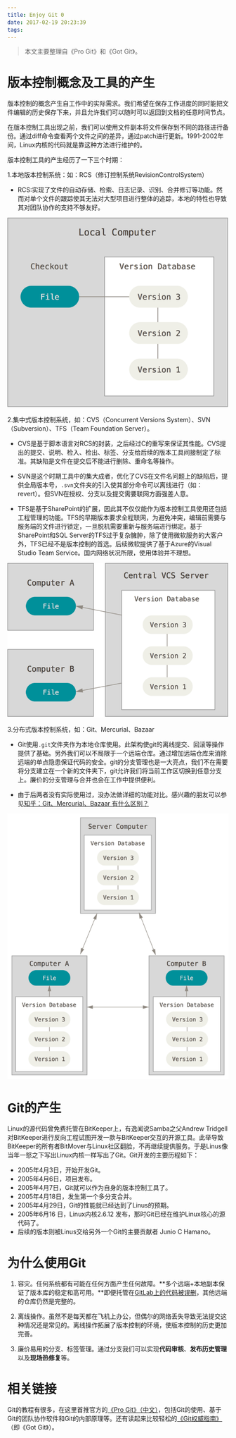 ```yaml
---
title: Enjoy Git 0
date: 2017-02-19 20:23:39
tags: 
---
```


>本文主要整理自《Pro Git》和《Got Git》。

# 版本控制概念及工具的产生

版本控制的概念产生自工作中的实际需求。我们希望在保存工作进度的同时能把文件编辑的历史保存下来，并且允许我们可以随时可以返回到文档的任意时间节点。

在版本控制工具出现之前，我们可以使用文件副本将文件保存到不同的路径进行备份。通过diff命令查看两个文件之间的差异，通过patch进行更新。1991-2002年间，Linux内核的代码就是靠这种方法进行维护的。

版本控制工具的产生经历了一下三个时期：

1.本地版本控制系统：如：RCS（修订控制系统RevisionControlSystem）

* RCS:实现了文件的自动存储、检索、日志记录、识别、合并修订等功能。然而对单个文件的跟踪使其无法对大型项目进行整体的追踪，本地的特性也导致其对团队协作的支持不够友好。

![本地版本控制系统](enjoy-git-0/local.png)

2.集中式版本控制系统，如：CVS（Concurrent Versions System）、SVN（Subversion）、TFS（Team Foundation Server）。

* CVS是基于脚本语言对RCS的封装，之后经过C的重写来保证其性能。CVS提出的提交、说明、检入、检出、标签、分支给后续的版本工具间接制定了标准。其缺陷是文件在提交后不能进行删除、重命名等操作。

* SVN是这个时期工具中的集大成者，优化了CVS在文件名问题上的缺陷后，提供全局版本号，`.svn`文件夹的引入使其部分命令可以离线进行（如：revert）。但SVN在授权、分支以及提交需要联网方面强差人意。

* TFS是基于SharePoint的扩展，因此其不仅仅能作为版本控制工具使用还包括工程管理的功能。TFS的早期版本要求全程联网，为避免冲突，编辑前需要与服务端的文件进行锁定，一旦脱机需要重新与服务端进行绑定。基于SharePoint和SQL Server的TFS过于复杂臃肿，除了使用微软服务的大客户外，TFS已经不是版本控制的首选。后续微软提供了基于Azure的Visual Studio Team Service。国内网络状况所限，使用体验并不理想。

![本地版本控制系统](enjoy-git-0/centralized.png)

3.分布式版本控制系统，如：Git、Mercurial、Bazaar

* Git使用`.git`文件夹作为本地仓库使用。此架构使git的离线提交、回滚等操作提供了基础。另外我们可以不局限于一个远端仓库。通过增加远端仓库来消除远端的单点隐患保证代码的安全。git的分支管理也是一大亮点，我们不在需要将分支建立在一个新的文件夹下，git允许我们将当前工作区切换到任意分支上。廉价的分支管理与合并也会在工作中提供便利。

* 由于后两者没有实际使用过，没办法做详细的功能对比。感兴趣的朋友可以参见[知乎：Git、Mercurial、Bazaar 有什么区别？](https://www.zhihu.com/question/19877652)

![本地版本控制系统](enjoy-git-0/distributed.png)

# Git的产生

Linux的源代码曾免费托管在BitKeeper上，有逸闻说Samba之父Andrew Tridgell对BitKeeper进行反向工程试图开发一款与BitKeeper交互的开源工具。此举导致BitKeeper的所有者BitMover与Linux社区翻脸，不再继续提供服务。于是Linus像当年一怒之下写出Linux内核一样写出了Git。Git开发的主要历程如下：

* 2005年4月3日，开始开发Git。
* 2005年4月6日，项目发布。
* 2005年4月7日，Git就可以作为自身的版本控制工具了。
* 2005年4月18日，发生第一个多分支合并。
* 2005年4月29日，Git的性能就已经达到了Linus的预期。 
* 2005年6月16 日，Linux内核2.6.12 发布，那时Git已经在维护Linux核心的源代码了。
* 后续的版本则被Linus交给另外一个Git的主要贡献者 Junio C Hamano。

# 为什么使用Git

1. 容灾。任何系统都有可能在任何方面产生任何故障。**多个远端+本地副本保证了版本库的稳定和高可用。**即便托管在[GitLab上的代码被误删](https://www.oschina.net/news/81493/gitlab-com-back)，其他远端的仓库仍然是完整的。

2. 离线操作。虽然不是每天都在飞机上办公，但偶尔的网络丢失导致无法提交这种情况还是常见的。离线操作拓展了版本控制的环境，使版本控制的历史更加完善。

3. 廉价易用的分支、标签管理。通过分支我们可以实现**代码审核**、**发布历史管理**以及**现场热修复**等。

# 相关链接

Git的教程有很多，在这里首推官方的[《Pro Git》（中文）](https://git-scm.com/book/zh/v2)，包括Git的使用、基于Git的团队协作软件和Git的内部原理等。还有读起来比较轻松的[《Git权威指南》](https://www.amazon.cn/Git权威指南-蒋鑫/dp/B009WMC3QQ/ref=sr_1_1?ie=UTF8&qid=1487507209&sr=8-1&keywords=git权威指南)（即《Got Git》）。